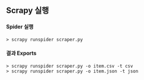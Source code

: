 ## Scrapy 실행


#### Spider 실행
```
> scrapy runspider scraper.py
```

#### 결과 Exports 
```
> scrapy runspider scraper.py -o item.csv -t csv
> scrapy runspider scraper.py -o item.json -t json
```






